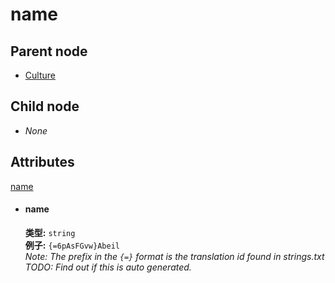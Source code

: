 # name

## Parent node
- [Culture](../../male_names)

## Child node
- *None*

## Attributes
[name](#name)

- #### name
  **类型:**  `string`  
  **例子:**  `{=6pAsFGvw}Abeil`  
  *Note: The prefix in the `{=}` format is the translation id found in strings.txt*  
  *TODO: Find out if this is auto generated.* 